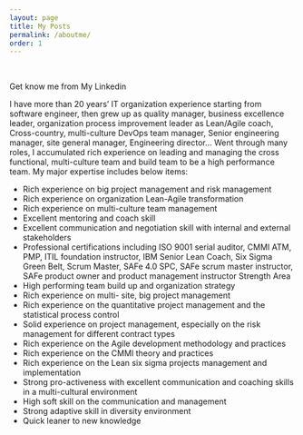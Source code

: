 ```yaml
---
layout: page
title: My Posts
permalink: /aboutme/
order: 1
---
```


<!-- <div class="post-content-download">
    <h1> Hi, this is about me </h1>
</div> -->
<div class="intro">
  <br />
  <p>
    Get know me from <a href="https://www.linkedin.com/in/marsha-xue-08729188/"><i class="fa fa-linkedin"></i></a> My Linkedin <br>
  </p>
</div>

<i class="fa fa-heart"></i> I have more than 20 years’ IT organization experience starting from software engineer, then grew up as quality manager, business excellence leader, organization process improvement leader as Lean/Agile coach, Cross-country, multi-culture DevOps team manager, Senior engineering manager, site general manager, Engineering director… Went through many roles, I accumulated rich experience on leading and managing the cross functional, multi-culture team and build team to be a high performance team. My major expertise includes below items:
- Rich experience on big project management and risk management
- Rich experience on organization Lean-Agile transformation
- Rich experience on multi-culture team management
- Excellent mentoring and coach skill
- Excellent communication and negotiation skill with internal and external stakeholders
- Professional certifications including ISO 9001 serial auditor, CMMI ATM, PMP, ITIL foundation instructor, IBM Senior Lean Coach, Six Sigma Green Belt, Scrum Master, SAFe 4.0 SPC, SAFe scrum master instructor, SAFe product owner and product management instructor
Strength Area
- High performing team build up and organization strategy
- Rich experience on multi- site, big project management
- Rich experience on the quantitative project management and the statistical process control
- Solid experience on project management, especially on the risk management for different contract types
- Rich experience on the Agile development methodology and practices
- Rich experience on the CMMI theory and practices
- Rich experience on the Lean six sigma projects management and implementation
- Strong pro-activeness with excellent communication and coaching skills in a multi-cultural environment
- High soft skill on the communication and management
- Strong adaptive skill in diversity environment
- Quick leaner to new knowledge

